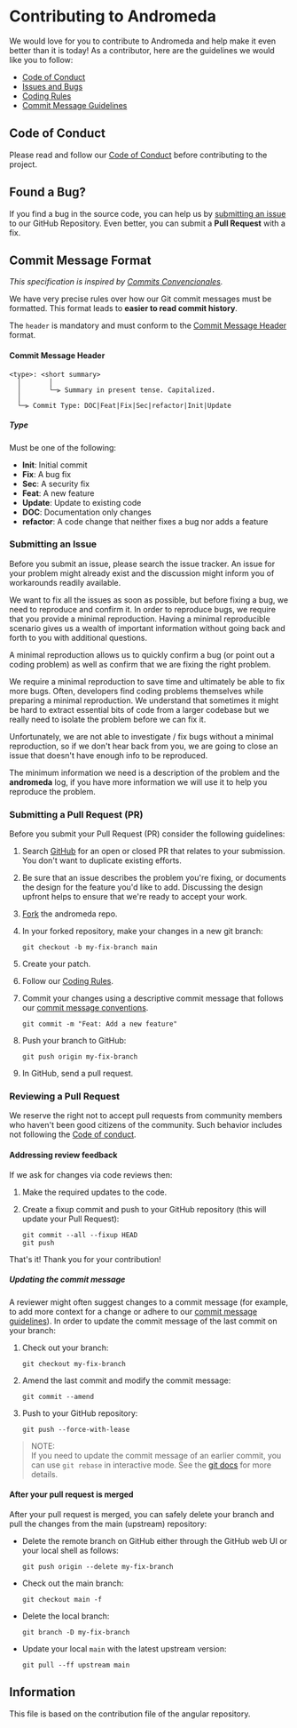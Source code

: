 # Contributing to Andromeda

We would love for you to contribute to Andromeda and help make it even better than it is today! As a contributor, here are the guidelines we would like you to follow:

- [Code of Conduct](#coc)
- [Issues and Bugs](#issue)
- [Coding Rules](#rules)
- [Commit Message Guidelines](#commit)

## <a name="coc"></a> Code of Conduct

Please read and follow our [Code of Conduct](code_of_donduct.md) before contributing to the project.

## <a name="issue"></a> Found a Bug?

If you find a bug in the source code, you can help us by [submitting an issue](#submit-issue) to our GitHub Repository.
Even better, you can submit a __Pull Request__ with a fix.

## <a name="commit"></a> Commit Message Format

*This specification is inspired by [Commits Convencionales](https://www.conventionalcommits.org/es/v1.0.0/).*

We have very precise rules over how our Git commit messages must be formatted.
This format leads to **easier to read commit history**.

The `header` is mandatory and must conform to the [Commit Message Header](#commit-header) format.

#### <a name="commit"></a>Commit Message Header

```
<type>: <short summary>
  │       │
  │       └─⫸ Summary in present tense. Capitalized.
  │
  └─⫸ Commit Type: DOC|Feat|Fix|Sec|refactor|Init|Update
```

##### Type

Must be one of the following:


* **Init**: Initial commit
* **Fix**: A bug fix
* **Sec**: A security fix
* **Feat**: A new feature
* **Update**: Update to existing code
* **DOC**: Documentation only changes
* **refactor**: A code change that neither fixes a bug nor adds a feature

### <a name="submit-issue"></a> Submitting an Issue

Before you submit an issue, please search the issue tracker. An issue for your problem might already exist and the discussion might inform you of workarounds readily available.

We want to fix all the issues as soon as possible, but before fixing a bug, we need to reproduce and confirm it.
In order to reproduce bugs, we require that you provide a minimal reproduction.
Having a minimal reproducible scenario gives us a wealth of important information without going back and forth to you with additional questions.

A minimal reproduction allows us to quickly confirm a bug (or point out a coding problem) as well as confirm that we are fixing the right problem.

We require a minimal reproduction to save time and ultimately be able to fix more bugs.
Often, developers find coding problems themselves while preparing a minimal reproduction.
We understand that sometimes it might be hard to extract essential bits of code from a larger codebase but we really need to isolate the problem before we can fix it.

Unfortunately, we are not able to investigate / fix bugs without a minimal reproduction, so if we don't hear back from you, we are going to close an issue that doesn't have enough info to be reproduced.

The minimum information we need is a description of the problem and the __andromeda__ log, if you have more information we will use it to help you reproduce the problem.

### <a name="submit-pr"></a> Submitting a Pull Request (PR)

Before you submit your Pull Request (PR) consider the following guidelines:

1. Search [GitHub](https://github.com/DiegoDG-01/Andromeda-Whatsapp_BOT/pulls) for an open or closed PR that relates to your submission.
   You don't want to duplicate existing efforts.

2. Be sure that an issue describes the problem you're fixing, or documents the design for the feature you'd like to add.
   Discussing the design upfront helps to ensure that we're ready to accept your work.

3. [Fork](https://docs.github.com/en/github/getting-started-with-github/fork-a-repo) the andromeda repo.

4. In your forked repository, make your changes in a new git branch:

     ```shell
     git checkout -b my-fix-branch main
     ```

5. Create your patch.

6. Follow our [Coding Rules](Contributing/coding_rules.md).

7. Commit your changes using a descriptive commit message that follows our [commit message conventions](#commit).
     ```shell
     git commit -m "Feat: Add a new feature"
     ```
   
8. Push your branch to GitHub:

   ```shell
   git push origin my-fix-branch
   ```

9. In GitHub, send a pull request.

### Reviewing a Pull Request

We reserve the right not to accept pull requests from community members who haven't been good citizens of the community. Such behavior includes not following the [Code of conduct](/DOC/Contributing/code_of_donduct.md).

#### Addressing review feedback

If we ask for changes via code reviews then:

1. Make the required updates to the code.

2. Create a fixup commit and push to your GitHub repository (this will update your Pull Request):

    ```shell
    git commit --all --fixup HEAD
    git push
    ```

That's it! Thank you for your contribution!


##### Updating the commit message

A reviewer might often suggest changes to a commit message (for example, to add more context for a change or adhere to our [commit message guidelines](#commit)).
In order to update the commit message of the last commit on your branch:

1. Check out your branch:

    ```shell
    git checkout my-fix-branch
    ```

2. Amend the last commit and modify the commit message:

    ```shell
    git commit --amend
    ```

3. Push to your GitHub repository:

    ```shell
    git push --force-with-lease
    ```

> NOTE:<br />
> If you need to update the commit message of an earlier commit, you can use `git rebase` in interactive mode.
> See the [git docs](https://git-scm.com/docs/git-rebase#_interactive_mode) for more details.


#### After your pull request is merged

After your pull request is merged, you can safely delete your branch and pull the changes from the main (upstream) repository:

* Delete the remote branch on GitHub either through the GitHub web UI or your local shell as follows:

    ```shell
    git push origin --delete my-fix-branch
    ```

* Check out the main branch:

    ```shell
    git checkout main -f
    ```

* Delete the local branch:

    ```shell
    git branch -D my-fix-branch
    ```

* Update your local `main` with the latest upstream version:

    ```shell
    git pull --ff upstream main
    ```

## Information

This file is based on the contribution file of the angular repository.
